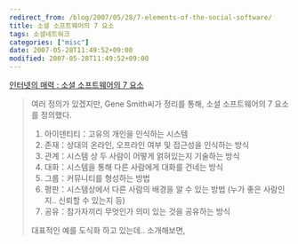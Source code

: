 ```yaml
---
redirect_from: /blog/2007/05/28/7-elements-of-the-social-software/
title: 소셜 소프트웨어의 7 요소
tags: 소셜네트워크
categories: ["misc"]
date: 2007-05-28T11:49:52+09:00
modified: 2007-05-28T11:49:52+09:00
---
```

  
  
[인터넷의 매력 : 소셜 소프트웨어의 7 요소](http://cinews.egloos.com/3419019)   

> 여러 정의가 있겠지만, Gene Smith씨가 정리를 통해, 소셜 소프트웨어의
> 7 요소를 정의했다.   
> 
> 1. 아이덴티티：고유의 개인을 인식하는 시스템
> 2. 존재：상대의 온라인, 오프라인 여부 및 접근성을 인식하는 방식
> 3. 관계：시스템 상 두 사람이 어떻게 얽혀있는지 기술하는 방식
> 4. 대화：시스템을 통해 다른 사람에게 대화를 건네는 방식
> 5. 그룹：커뮤니티를 형성하는 방법
> 6. 평판：시스템상에서 다른 사람의 배경을 알 수 있는 방법
>    (누가 좋은 사람인지.. 신뢰할 수 있는지 등)
> 7. 공유：참가자끼리 무엇인가 의미 있는 것을 공유하는 방식
> 
> 대표적인 예를 도식화 하고 있는데.. 소개해보면,
